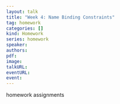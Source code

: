 ```yaml
---
layout: talk
title: "Week 4: Name Binding Constraints"
tag: homework
categories: []
kind: Homework
series: homework
speaker:
authors:
pdf:
image: 
talkURL:
eventURL:
event:
---
```


homework assignments
